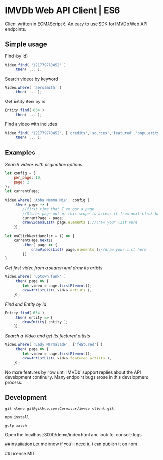 # IMVDb Web API Client | ES6
Client written in ECMAScript 6. An easy to use SDK for [IMVDb Web API](https://imvdb.com/developers/api/) endpoints.

## Simple usage
Find (by id)
```javascript
Video.find( '121779770452' )
    .then( ... );
```

Search videos by keyword
```javascript
Video.where( 'aerosmith' )
    .then( ... );
```

Get Entity item by id
```javascript
Entity.find( 634 )
    .then( ... );
```

Find a video with includes
```javascript
Video.find( '121779770452', ['credits','sources','featured','popularity'] )
    .then( ... );
```

## Examples
*Search videos with pagination options*
```javascript
let config = {
    per_page: 10,
    page: 2
};
let currentPage;

Video.where( 'Abba Mamma Mia', config )
    .then( page => {
        //first time that I've got a page.
        //Stores page out of this scope to access it from next-click-handler event
        currentPage = page; 
        drawVideosList( page.elements );//draw your list here
    });

let onClickNextHandler = () => {
    currentPage.next()
        .then( page => {
            drawVideosList( page.elements );//draw your list here
        })
}
```

*Get first video from a search and draw its artists*
```javascript
Video.where( 'uptown funk' )
    .then( page => {
        let video = page.firstElement();
        drawArtistList( video.artists );
    });
```

*Find and Entity by id*
```javascript
Entity.find( 634 )
    .then( entity => {
        drawEntity( entity );
    });

```

*Search a Video and get its featured artists*
```javascript
Video.where( 'Lady Marmalade', ['featured'] )
    .then( page => {
        let video = page.firstElement();
        drawArtistList( video.featured_artists );
    });
````

No more features by now until IMVDb' support replies about the API development continuity. Many endpoint bugs arose in this development process.

## Development
```git clone git@github.com:Cosmitar/imvdb-client.git```

```npm install```

```gulp watch```

Open the localhost:3000/demo/index.html and look for console.logs

##Installation
Let me know if you'll need it, I can publish it on npm

##License
MIT
